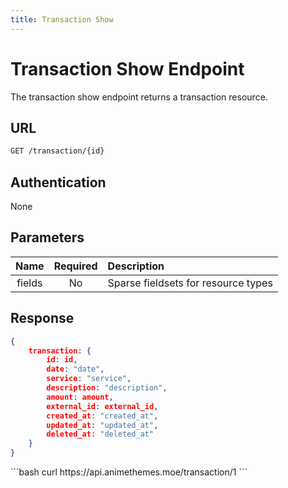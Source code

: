 ```yaml
---
title: Transaction Show
---
```


<Block>

# Transaction Show Endpoint

The transaction show endpoint returns a transaction resource.

## URL

```sh
GET /transaction/{id}
```

## Authentication

None

## Parameters

| Name    | Required | Description                                             |
| :-----: | :------: | :------------------------------------------------------ |
| fields  | No       | Sparse fieldsets for resource types                     |

## Response

```json
{
    transaction: {
        id: id,
        date: "date",
        service: "service",
        description: "description",
        amount: amount,
        external_id: external_id,
        created_at: "created_at",
        updated_at: "updated_at",
        deleted_at: "deleted_at"
    }
}
```

<Example>

<CURL>
```bash
curl https://api.animethemes.moe/transaction/1
```
</CURL>

</Example>

</Block>